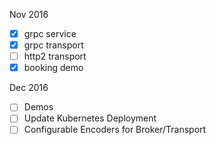 Nov 2016

- [x] grpc service
- [x] grpc transport
- [ ] http2 transport
- [x] booking demo

Dec 2016

- [ ] Demos
- [ ] Update Kubernetes Deployment
- [ ] Configurable Encoders for Broker/Transport

